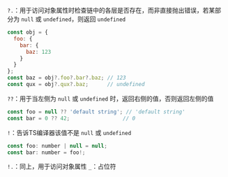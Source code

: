 `?.`：用于访问对象属性时检查链中的各层是否存在，而非直接抛出错误，若某部分为 `null` 或 `undefined`，则返回 `undefined`

```js
const obj = {
  foo: {
    bar: {
      baz: 123
    }
  }
};
const baz = obj?.foo?.bar?.baz; // 123
const qux = obj?.qux?.baz;      // undefined
```

`??`：用于当左侧为 `null` 或 `undefined` 时，返回右侧的值，否则返回左侧的值

```js
const foo = null ?? 'default string'; // 'default string'
const bar = 0 ?? 42;                 // 0
```

`!`：告诉TS编译器该值不是 `null` 或 `undefined`

```js
const foo: number | null = null;
const bar: number = foo!; 
```

`!.`：同上，用于访问对象属性
`_`：占位符
